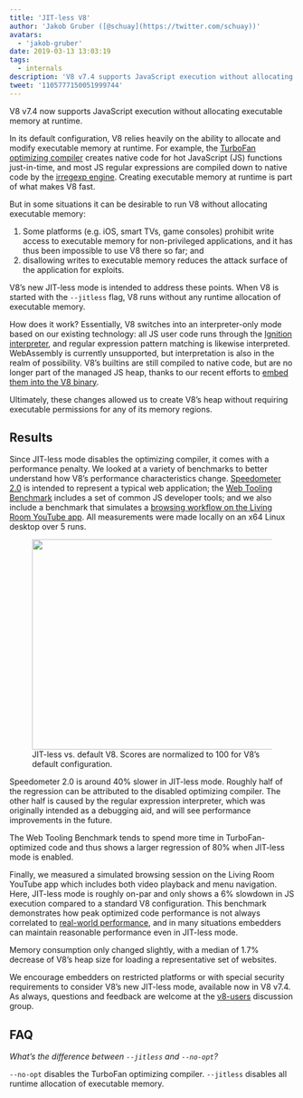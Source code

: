 ```yaml
---
title: 'JIT-less V8'
author: 'Jakob Gruber ([@schuay](https://twitter.com/schuay))'
avatars:
  - 'jakob-gruber'
date: 2019-03-13 13:03:19
tags:
  - internals
description: 'V8 v7.4 supports JavaScript execution without allocating executable memory at runtime.'
tweet: '1105777150051999744'
---
```

V8 v7.4 now supports JavaScript execution without allocating executable memory at runtime.

In its default configuration, V8 relies heavily on the ability to allocate and modify executable memory at runtime. For example, the [TurboFan optimizing compiler](/blog/turbofan-jit) creates native code for hot JavaScript (JS) functions just-in-time, and most JS regular expressions are compiled down to native code by the [irregexp engine](https://blog.chromium.org/2009/02/irregexp-google-chromes-new-regexp.html). Creating executable memory at runtime is part of what makes V8 fast.

But in some situations it can be desirable to run V8 without allocating executable memory:

1. Some platforms (e.g. iOS, smart TVs, game consoles) prohibit write access to executable memory for non-privileged applications, and it has thus been impossible to use V8 there so far; and
1. disallowing writes to executable memory reduces the attack surface of the application for exploits.

V8’s new JIT-less mode is intended to address these points. When V8 is started with the `--jitless` flag, V8 runs without any runtime allocation of executable memory.

How does it work? Essentially, V8 switches into an interpreter-only mode based on our existing technology: all JS user code runs through the [Ignition interpreter](/blog/ignition-interpreter), and regular expression pattern matching is likewise interpreted. WebAssembly is currently unsupported, but interpretation is also in the realm of possibility. V8’s builtins are still compiled to native code, but are no longer part of the managed JS heap, thanks to our recent efforts to [embed them into the V8 binary](/blog/embedded-builtins).

Ultimately, these changes allowed us to create V8’s heap without requiring executable permissions for any of its memory regions.

## Results

Since JIT-less mode disables the optimizing compiler, it comes with a performance penalty. We looked at a variety of benchmarks to better understand how V8’s performance characteristics change. [Speedometer 2.0](/blog/speedometer-2) is intended to represent a typical web application; the [Web Tooling Benchmark](/blog/web-tooling-benchmark) includes a set of common JS developer tools; and we also include a benchmark that simulates a [browsing workflow on the Living Room YouTube app](https://chromeperf.appspot.com/report?sid=518c637ffa0961f965afe51d06979375467b12b87e72061598763e5a36876306). All measurements were made locally on an x64 Linux desktop over 5 runs.

<figure>
  <img src="/_img/jitless/benchmarks.svg" width="600" height="371" alt="" loading="lazy">
  <figcaption>JIT-less vs. default V8. Scores are normalized to 100 for V8’s default configuration.</figcaption>
</figure>

Speedometer 2.0 is around 40% slower in JIT-less mode. Roughly half of the regression can be attributed to the disabled optimizing compiler. The other half is caused by the regular expression interpreter, which was originally intended as a debugging aid, and will see performance improvements in the future.

The Web Tooling Benchmark tends to spend more time in TurboFan-optimized code and thus shows a larger regression of 80% when JIT-less mode is enabled.

Finally, we measured a simulated browsing session on the Living Room YouTube app which includes both video playback and menu navigation. Here, JIT-less mode is roughly on-par and only shows a 6% slowdown in JS execution compared to a standard V8 configuration. This benchmark demonstrates how peak optimized code performance is not always correlated to [real-world performance](/blog/real-world-performance), and in many situations embedders can maintain reasonable performance even in JIT-less mode.

Memory consumption only changed slightly, with a median of 1.7% decrease of V8’s heap size for loading a representative set of websites.

We encourage embedders on restricted platforms or with special security requirements to consider V8’s new JIT-less mode, available now in V8 v7.4. As always, questions and feedback are welcome at the [v8-users](https://groups.google.com/forum/#!forum/v8-users) discussion group.

## FAQ

*What’s the difference between `--jitless` and `--no-opt`?*

`--no-opt` disables the TurboFan optimizing compiler. `--jitless` disables all runtime allocation of executable memory.
